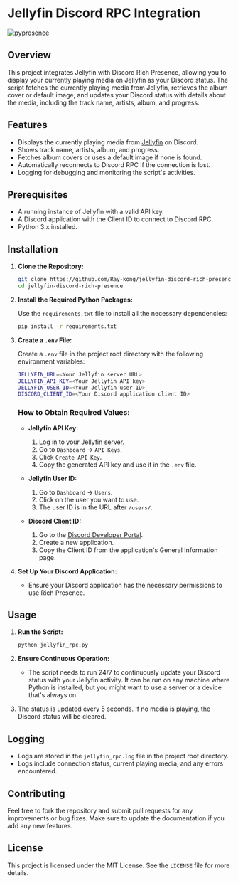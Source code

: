 # Jellyfin Discord RPC Integration
[![pypresence](https://img.shields.io/badge/using-pypresence-00bb88.svg?style=for-the-badge&logo=discord&logoWidth=20)](https://github.com/qwertyquerty/pypresence)

## Overview

This project integrates Jellyfin with Discord Rich Presence, allowing you to display your currently playing media on Jellyfin as your Discord status. The script fetches the currently playing media from Jellyfin, retrieves the album cover or default image, and updates your Discord status with details about the media, including the track name, artists, album, and progress.

## Features

- Displays the currently playing media from [Jellyfin](https://github.com/jellyfin/jellyfin) on Discord.
- Shows track name, artists, album, and progress.
- Fetches album covers or uses a default image if none is found.
- Automatically reconnects to Discord RPC if the connection is lost.
- Logging for debugging and monitoring the script's activities.

## Prerequisites

- A running instance of Jellyfin with a valid API key.
- A Discord application with the Client ID to connect to Discord RPC.
- Python 3.x installed.

## Installation

1. **Clone the Repository:**

    ```bash
    git clone https://github.com/Ray-kong/jellyfin-discord-rich-presence.git
    cd jellyfin-discord-rich-presence
    ```

2. **Install the Required Python Packages:**

    Use the `requirements.txt` file to install all the necessary dependencies:

    ```bash
    pip install -r requirements.txt
    ```

3. **Create a `.env` File:**

    Create a `.env` file in the project root directory with the following environment variables:

    ```bash
    JELLYFIN_URL=<Your Jellyfin server URL>
    JELLYFIN_API_KEY=<Your Jellyfin API key>
    JELLYFIN_USER_ID=<Your Jellyfin user ID>
    DISCORD_CLIENT_ID=<Your Discord application client ID>
    ```

    ### How to Obtain Required Values:

    - **Jellyfin API Key:**
        1. Log in to your Jellyfin server.
        2. Go to `Dashboard` -> `API Keys`.
        3. Click `Create API Key`.
        4. Copy the generated API key and use it in the `.env` file.

    - **Jellyfin User ID:**
        1. Go to `Dashboard` -> `Users`.
        2. Click on the user you want to use.
        3. The user ID is in the URL after `/users/`.

    - **Discord Client ID:**
        1. Go to the [Discord Developer Portal](https://discord.com/developers/applications).
        2. Create a new application.
        3. Copy the Client ID from the application's General Information page.

4. **Set Up Your Discord Application:**

    - Ensure your Discord application has the necessary permissions to use Rich Presence.

## Usage

1. **Run the Script:**

    ```bash
    python jellyfin_rpc.py
    ```

2. **Ensure Continuous Operation:**

    - The script needs to run 24/7 to continuously update your Discord status with your Jellyfin activity. It can be run on any machine where Python is installed, but you might want to use a server or a device that's always on.

3. The status is updated every 5 seconds. If no media is playing, the Discord status will be cleared.

## Logging

- Logs are stored in the `jellyfin_rpc.log` file in the project root directory.
- Logs include connection status, current playing media, and any errors encountered.




## Contributing

Feel free to fork the repository and submit pull requests for any improvements or bug fixes. Make sure to update the documentation if you add any new features.

## License

This project is licensed under the MIT License. See the `LICENSE` file for more details.